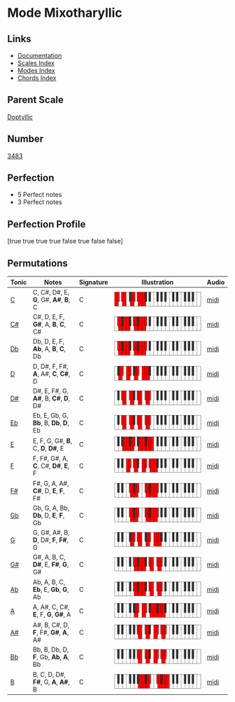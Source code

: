 # Mode Mixotharyllic

## Links

- [Documentation](index.md)
- [Scales Index](Scales.md)
- [Modes Index](Modes.md)
- [Chords Index](Chords.md)

## Parent Scale

[Doptyllic](ScaleDoptyllic.md)

## Number

[3483](https://ianring.com/musictheory/scales/3483)

## Perfection

- 5 Perfect notes
- 3 Perfect notes

## Perfection Profile

[true true true true false true false false]

## Permutations

| Tonic | Notes | Signature | Illustration | Audio |
|-------|-------|-----------|--------------|-------|
| [C](ModeCNaturalMixotharyllic.md) | C, C#, D#, E, **G**, G#, **A#**, **B**, C | C | ![CNaturalMixotharyllic](ModeCNaturalMixotharyllic.png) | [midi](https://github.com/edipermadi/music/blob/main/docs/ModeCNaturalMixotharyllic.mid?raw=true) |
| [C#](ModeCSharpMixotharyllic.md) | C#, D, E, F, **G#**, A, **B**, **C**, C# | C | ![CSharpMixotharyllic](ModeCSharpMixotharyllic.png) | [midi](https://github.com/edipermadi/music/blob/main/docs/ModeCSharpMixotharyllic.mid?raw=true) |
| [Db](ModeDFlatMixotharyllic.md) | Db, D, E, F, **Ab**, A, **B**, **C**, Db | C | ![DFlatMixotharyllic](ModeDFlatMixotharyllic.png) | [midi](https://github.com/edipermadi/music/blob/main/docs/ModeDFlatMixotharyllic.mid?raw=true) |
| [D](ModeDNaturalMixotharyllic.md) | D, D#, F, F#, **A**, A#, **C**, **C#**, D | C | ![DNaturalMixotharyllic](ModeDNaturalMixotharyllic.png) | [midi](https://github.com/edipermadi/music/blob/main/docs/ModeDNaturalMixotharyllic.mid?raw=true) |
| [D#](ModeDSharpMixotharyllic.md) | D#, E, F#, G, **A#**, B, **C#**, **D**, D# | C | ![DSharpMixotharyllic](ModeDSharpMixotharyllic.png) | [midi](https://github.com/edipermadi/music/blob/main/docs/ModeDSharpMixotharyllic.mid?raw=true) |
| [Eb](ModeEFlatMixotharyllic.md) | Eb, E, Gb, G, **Bb**, B, **Db**, **D**, Eb | C | ![EFlatMixotharyllic](ModeEFlatMixotharyllic.png) | [midi](https://github.com/edipermadi/music/blob/main/docs/ModeEFlatMixotharyllic.mid?raw=true) |
| [E](ModeENaturalMixotharyllic.md) | E, F, G, G#, **B**, C, **D**, **D#**, E | C | ![ENaturalMixotharyllic](ModeENaturalMixotharyllic.png) | [midi](https://github.com/edipermadi/music/blob/main/docs/ModeENaturalMixotharyllic.mid?raw=true) |
| [F](ModeFNaturalMixotharyllic.md) | F, F#, G#, A, **C**, C#, **D#**, **E**, F | C | ![FNaturalMixotharyllic](ModeFNaturalMixotharyllic.png) | [midi](https://github.com/edipermadi/music/blob/main/docs/ModeFNaturalMixotharyllic.mid?raw=true) |
| [F#](ModeFSharpMixotharyllic.md) | F#, G, A, A#, **C#**, D, **E**, **F**, F# | C | ![FSharpMixotharyllic](ModeFSharpMixotharyllic.png) | [midi](https://github.com/edipermadi/music/blob/main/docs/ModeFSharpMixotharyllic.mid?raw=true) |
| [Gb](ModeGFlatMixotharyllic.md) | Gb, G, A, Bb, **Db**, D, **E**, **F**, Gb | C | ![GFlatMixotharyllic](ModeGFlatMixotharyllic.png) | [midi](https://github.com/edipermadi/music/blob/main/docs/ModeGFlatMixotharyllic.mid?raw=true) |
| [G](ModeGNaturalMixotharyllic.md) | G, G#, A#, B, **D**, D#, **F**, **F#**, G | C | ![GNaturalMixotharyllic](ModeGNaturalMixotharyllic.png) | [midi](https://github.com/edipermadi/music/blob/main/docs/ModeGNaturalMixotharyllic.mid?raw=true) |
| [G#](ModeGSharpMixotharyllic.md) | G#, A, B, C, **D#**, E, **F#**, **G**, G# | C | ![GSharpMixotharyllic](ModeGSharpMixotharyllic.png) | [midi](https://github.com/edipermadi/music/blob/main/docs/ModeGSharpMixotharyllic.mid?raw=true) |
| [Ab](ModeAFlatMixotharyllic.md) | Ab, A, B, C, **Eb**, E, **Gb**, **G**, Ab | C | ![AFlatMixotharyllic](ModeAFlatMixotharyllic.png) | [midi](https://github.com/edipermadi/music/blob/main/docs/ModeAFlatMixotharyllic.mid?raw=true) |
| [A](ModeANaturalMixotharyllic.md) | A, A#, C, C#, **E**, F, **G**, **G#**, A | C | ![ANaturalMixotharyllic](ModeANaturalMixotharyllic.png) | [midi](https://github.com/edipermadi/music/blob/main/docs/ModeANaturalMixotharyllic.mid?raw=true) |
| [A#](ModeASharpMixotharyllic.md) | A#, B, C#, D, **F**, F#, **G#**, **A**, A# | C | ![ASharpMixotharyllic](ModeASharpMixotharyllic.png) | [midi](https://github.com/edipermadi/music/blob/main/docs/ModeASharpMixotharyllic.mid?raw=true) |
| [Bb](ModeBFlatMixotharyllic.md) | Bb, B, Db, D, **F**, Gb, **Ab**, **A**, Bb | C | ![BFlatMixotharyllic](ModeBFlatMixotharyllic.png) | [midi](https://github.com/edipermadi/music/blob/main/docs/ModeBFlatMixotharyllic.mid?raw=true) |
| [B](ModeBNaturalMixotharyllic.md) | B, C, D, D#, **F#**, G, **A**, **A#**, B | C | ![BNaturalMixotharyllic](ModeBNaturalMixotharyllic.png) | [midi](https://github.com/edipermadi/music/blob/main/docs/ModeBNaturalMixotharyllic.mid?raw=true) |
